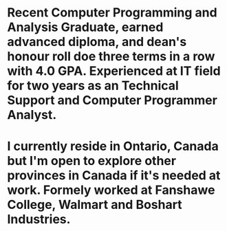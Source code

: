 # Recent Computer Programming and Analysis Graduate, earned advanced diploma, and dean's honour roll doe three terms in a row with 4.0 GPA. Experienced at IT field for two years as an Technical Support and Computer Programmer Analyst. 

# I currently reside in Ontario, Canada but I'm open to explore other provinces in Canada if it's needed at work. Formely worked at Fanshawe College, Walmart and Boshart Industries.

